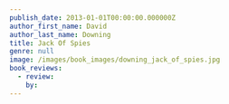 ```yaml
---
publish_date: 2013-01-01T00:00:00.000000Z
author_first_name: David
author_last_name: Downing
title: Jack Of Spies
genre: null
image: /images/book_images/downing_jack_of_spies.jpg
book_reviews:
  - review: 
    by: 
---
```

